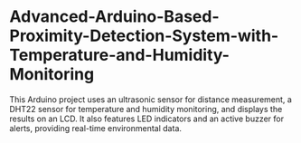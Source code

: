 # Advanced-Arduino-Based-Proximity-Detection-System-with-Temperature-and-Humidity-Monitoring
This Arduino project uses an ultrasonic sensor for distance measurement, a DHT22 sensor for temperature and humidity monitoring, and displays the results on an LCD. It also features LED indicators and an active buzzer for alerts, providing real-time environmental data.
